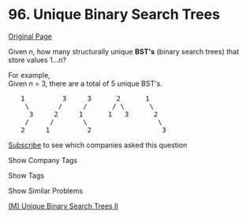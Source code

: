 # 96. Unique Binary Search Trees

[Original Page](https://leetcode.com/problems/unique-binary-search-trees/)

Given _n_, how many structurally unique **BST's** (binary search trees) that store values 1..._n_?

For example,  
Given _n_ = 3, there are a total of 5 unique BST's.

<pre>   1         3     3      2      1
    \       /     /      / \      \
     3     2     1      1   3      2
    /     /       \                 \
   2     1         2                 3
</pre>

<div>

[Subscribe](/subscribe/) to see which companies asked this question

</div>

<div>

<div id="company_tags" class="btn btn-xs btn-warning">Show Company Tags</div>

<span class="hidebutton" style="display: none;">[Snapchat](/company/snapchat/)</span></div>

<div>

<div id="tags" class="btn btn-xs btn-warning">Show Tags</div>

<span class="hidebutton" style="display: none;">[Tree](/tag/tree/) [Dynamic Programming](/tag/dynamic-programming/)</span></div>

<div>

<div id="similar" class="btn btn-xs btn-warning">Show Similar Problems</div>

<span class="hidebutton">[(M) Unique Binary Search Trees II](/problems/unique-binary-search-trees-ii/)</span></div>
